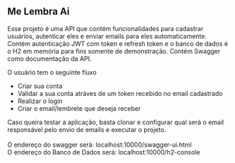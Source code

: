 ## Me Lembra Ai
Esse projeto é uma API que contém funcionalidades para cadastrar usuários, autenticar eles e enviar emails para eles automaticamente.
Contém autenticação JWT com token e refresh token e o banco de dados é o H2 em memória para fins somente de demonstração.
Contém Swagger como documentação da API.

O usuário tem o seguinte fluxo
- Criar sua conta
- Validar a sua conta atráves de um token recebido no email cadastrado
- Realizar o login
- Criar o email/lembrete que deseja receber

Caso queira testar a aplicação, basta clonar e configurar qual será o email responsável pelo envio de emails e executar o projeto. <br><br>
O endereço do swagger será: localhost:10000/swagger-ui.html <br> 
O endereço do Banco de Dados será: localhost:10000/h2-console
